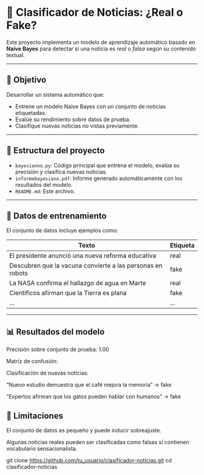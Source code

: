 # 📰 Clasificador de Noticias: ¿Real o Fake?

Este proyecto implementa un modelo de aprendizaje automático basado en **Naive Bayes** para detectar si una noticia es *real* o *falsa* según su contenido textual.

---

## 🎯 Objetivo

Desarrollar un sistema automático que:

- Entrene un modelo Naive Bayes con un conjunto de noticias etiquetadas.
- Evalúe su rendimiento sobre datos de prueba.
- Clasifique nuevas noticias no vistas previamente.

---

## 📁 Estructura del proyecto

- `bayesianno.py`: Código principal que entrena el modelo, evalúa su precisión y clasifica nuevas noticias.
- `informebayesiano.pdf`: Informe generado automáticamente con los resultados del modelo.
- `README.md`: Este archivo.

---

## 🧪 Datos de entrenamiento

El conjunto de datos incluye ejemplos como:

| Texto                                                                 | Etiqueta |
|-----------------------------------------------------------------------|----------|
| El presidente anunció una nueva reforma educativa                    | real     |
| Descubren que la vacuna convierte a las personas en robots           | fake     |
| La NASA confirma el hallazgo de agua en Marte                        | real     |
| Científicos afirman que la Tierra es plana                           | fake     |
| ...                                                                   | ...      |

---

## 📊 Resultados del modelo
Precisión sobre conjunto de prueba: 1.00

Matriz de confusión:

Clasificación de nuevas noticias:

“Nuevo estudio demuestra que el café mejora la memoria” → fake

“Expertos afirman que los gatos pueden hablar con humanos” → fake


## 🧠 Limitaciones
El conjunto de datos es pequeño y puede inducir sobreajuste.

Algunas noticias reales pueden ser clasificadas como falsas si contienen vocabulario sensacionalista.


   git clone https://github.com/tu_usuario/clasificador-noticias.git
   cd clasificador-noticias
